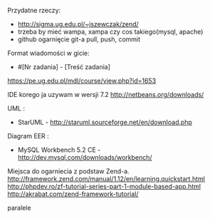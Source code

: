 Przydatne rzeczy:

- http://sigma.ug.edu.pl/~jszewczak/zend/
- trzeba by mieć wampa, xampa czy cos takiego(mysql, apache)
- github ogarnięcie git-a pull, push, commit

Format wiadomości w gicie:
- #[Nr zadania] - [Treść zadania]

https://pe.ug.edu.pl/mdl/course/view.php?id=1653

IDE korego ja uzywam w wersji 7.2
http://netbeans.org/downloads/

UML :
 - StarUML - http://staruml.sourceforge.net/en/download.php


Diagram EER :
 - MySQL Workbench 5.2 CE - http://dev.mysql.com/downloads/workbench/

Miejsca do ogarniecia z podstaw Zend-a.
http://framework.zend.com/manual/1.12/en/learning.quickstart.html
http://phpdev.ro/zf-tutorial-series-part-1-module-based-app.html
http://akrabat.com/zend-framework-tutorial/

paralele